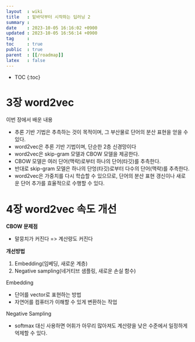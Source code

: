 ```yaml
---
layout  : wiki
title   : 밑바닥부터 시작하는 딥러닝 2
summary : 
date    : 2023-10-05 16:16:02 +0900
updated : 2023-10-05 16:56:14 +0900
tag     : 
toc     : true
public  : true
parent  : [[/roadmap]]
latex   : false
---
```

* TOC
{:toc}

# 3장 word2vec
이번 장에서 배운 내용
- 추론 기반 기법은 추측하는 것이 목적이며, 그 부산물로 단어의 분산 표현을 얻을 수 있다.
- word2vec은 추론 기반 기법이며, 단순한 2층 신경망이다
- word2vec은 skip-gram 모델과 CBOW 모델을 제공한다.
- CBOW 모델은 여러 단어(맥락)로부터 하나의 단어(타깃)를 추측한다.
- 반대로 skip-gram 모델은 하나의 단엉(타깃)로부터 다수의 단어(맥락)를 추측한다.
- word2vec은 가중치를 다시 학습할 수 있으므로, 단어의 분산 표현 갱신이나 새로운 단어 추가를 효율적으로 수행할 수 있다.

# 4장 word2vec 속도 개선
**CBOW 문제점**
- 말뭉치가 커진다 => 계산량도 커진다
  
**개선방법**
1. Embedding(임베딩, 새로운 계층)
2. Negative sampling(네거티브 샘플링, 새로운 손실 함수)

Embedding 
- 단어를 vector로 표현하는 방법
- 자연어를 컴퓨터가 이해할 수 있게 변환하는 작업

Negative Sampling
- softmax 대신 사용하면 어휘가 아무리 많아져도 계산량을 낮은 수준에서 일정하게 억제할 수 있다.
